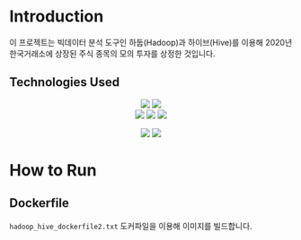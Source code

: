# Introduction
이 프로젝트는 빅데이터 분석 도구인 하둡(Hadoop)과 하이브(Hive)를 이용해 2020년 한국거래소에 상장된 주식 종목의 모의 투자를 상정한 것입니다.

## Technologies Used
<div align=center>
  <a href="https://hadoop.apache.org/" target="_blank"><img src="https://img.shields.io/badge/apache_hadoop-66CCFF?style=for-the-badge&logo=apachehadoop&logoColor=black"></a>
  <a href="https://hive.apache.org/" target="_blank"><img src="https://img.shields.io/badge/apache_hive-FDEE21?style=for-the-badge&logo=apachehive&logoColor=black"/></a>
  <br>
  <a href="https://www.python.org/" target="_blank"><img src="https://img.shields.io/badge/Python-3776AB?style=for-the-badge&logo=python&logoColor=white"/></a>
  <a href="https://pandas.pydata.org/" target="_blank"><img src="https://img.shields.io/badge/Pandas-150458?style=for-the-badge&logo=pandas&logoColor=white"/></a>
  <a href="https://plotly.com/python/" target="_blank"><img src="https://img.shields.io/badge/Plotly-3F4F75?style=for-the-badge&logo=plotly&logoColor=white"/></a>
  <br>
  
  <a href="https://ubuntu.com/" target="_blank"><img src="https://img.shields.io/badge/Ubuntu-E95420?style=for-the-badge&logo=ubuntu&logoColor=white"/></a>
  <a href="https://www.docker.com/" target="_blank"><img src="https://img.shields.io/badge/Docker-2496ED?style=for-the-badge&logo=docker&logoColor=white"/></a>
</div>

# How to Run
## Dockerfile
`hadoop_hive_dockerfile2.txt` 도커파일을 이용해 이미지를 빌드합니다.